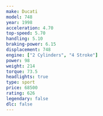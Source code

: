 ```yaml
---
make: Ducati
model: 748
year: 1998
acceleration: 4.70
top-speed: 5.70
handling: 5.10
braking-power: 6.15
displacement: 748
engine: ["2 Cylinders", "4 Stroke"]
power: 98
weight: 214
torque: 73.5
headlights: true
type: sport
price: 68500
rating: 626
legendary: false
dlc: false
---
```

